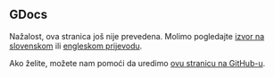 ## GDocs

Nažalost, ova stranica još nije prevedena. Molimo pogledajte [izvor na slovenskom](/sl/datasources) ili [engleskom prijevodu](/en/datasources).

Ako želite, možete nam pomoći da uredimo [ovu stranicu na GitHub-u](https://github.com/sledilnik/website/blob/master/src/content/datasources_hr.md).
